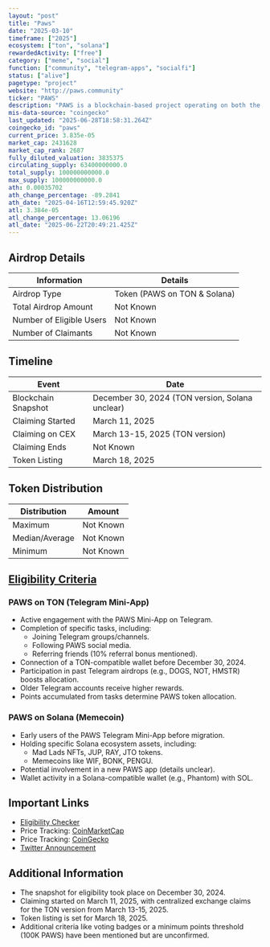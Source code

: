 ```yaml
---
layout: "post"
title: "Paws"
date: "2025-03-10"
timeframe: ["2025"]
ecosystem: ["ton", "solana"]
rewardedActivity: ["free"]
category: ["meme", "social"]
function: ["community", "telegram-apps", "socialfi"]
status: ["alive"]
pagetype: "project"
website: "http://paws.community"
ticker: "PAWS"
description: "PAWS is a blockchain-based project operating on both the TON and Solana ecosystems, rewarding users through Telegram engagement and Solana ecosystem participation."
mis-data-source: "coingecko"
last_updated: "2025-06-28T18:58:31.264Z"
coingecko_id: "paws"
current_price: 3.835e-05
market_cap: 2431628
market_cap_rank: 2687
fully_diluted_valuation: 3835375
circulating_supply: 63400000000.0
total_supply: 100000000000.0
max_supply: 100000000000.0
ath: 0.00035702
ath_change_percentage: -89.2841
ath_date: "2025-04-16T12:59:45.920Z"
atl: 3.384e-05
atl_change_percentage: 13.06196
atl_date: "2025-06-22T20:49:21.425Z"
---
```


## Airdrop Details

| Information              | Details                      |
| ------------------------ | ---------------------------- |
| Airdrop Type             | Token (PAWS on TON & Solana) |
| Total Airdrop Amount     | Not Known                    |
| Number of Eligible Users | Not Known                    |
| Number of Claimants      | Not Known                    |

## Timeline

| Event               | Date                                            |
| ------------------- | ----------------------------------------------- |
| Blockchain Snapshot | December 30, 2024 (TON version, Solana unclear) |
| Claiming Started    | March 11, 2025                                  |
| Claiming on CEX     | March 13-15, 2025 (TON version)                 |
| Claiming Ends       | Not Known                                       |
| Token Listing       | March 18, 2025                                  |

## Token Distribution

| Distribution   | Amount    |
| -------------- | --------- |
| Maximum        | Not Known |
| Median/Average | Not Known |
| Minimum        | Not Known |

## [Eligibility Criteria](http://paws.community/app/solana-og)

### PAWS on TON (Telegram Mini-App)

- Active engagement with the PAWS Mini-App on Telegram.
- Completion of specific tasks, including:
  - Joining Telegram groups/channels.
  - Following PAWS social media.
  - Referring friends (10% referral bonus mentioned).
- Connection of a TON-compatible wallet before December 30, 2024.
- Participation in past Telegram airdrops (e.g., DOGS, NOT, HMSTR) boosts allocation.
- Older Telegram accounts receive higher rewards.
- Points accumulated from tasks determine PAWS token allocation.

### PAWS on Solana (Memecoin)

- Early users of the PAWS Telegram Mini-App before migration.
- Holding specific Solana ecosystem assets, including:
  - Mad Lads NFTs, JUP, RAY, JTO tokens.
  - Memecoins like WIF, BONK, PENGU.
- Potential involvement in a new PAWS app (details unclear).
- Wallet activity in a Solana-compatible wallet (e.g., Phantom) with SOL.

## Important Links

- [Eligibility Checker](http://paws.community/app/solana-og)
- Price Tracking: [CoinMarketCap](https://coinmarketcap.com/currencies/paws)
- Price Tracking: [CoinGecko](https://www.coingecko.com/en/coins/paws)
- [Twitter Announcement](https://x.com/GOTPAWSED/status/1898802621470654765)

## Additional Information

- The snapshot for eligibility took place on December 30, 2024.
- Claiming started on March 11, 2025, with centralized exchange claims for the TON version from March 13-15, 2025.
- Token listing is set for March 18, 2025.
- Additional criteria like voting badges or a minimum points threshold (100K PAWS) have been mentioned but are unconfirmed.